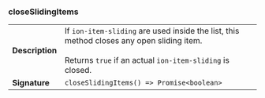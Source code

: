 

### closeSlidingItems

| | |
| --- | --- |
| **Description** | If `ion-item-sliding` are used inside the list, this method closes any open sliding item.<br /><br />Returns `true` if an actual `ion-item-sliding` is closed. |
| **Signature** | `closeSlidingItems() => Promise<boolean>` |


